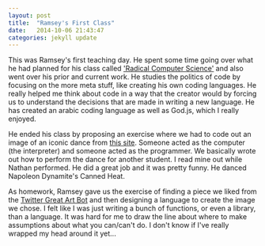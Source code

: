 ```yaml
---
layout: post
title:  "Ramsey's First Class"
date:   2014-10-06 21:43:47
categories: jekyll update
---
```

This was Ramsey's first teaching day. He spent some time going over what he had planned for his class called ['Radical Computer Science'](http://radicalcomputerscience.tumblr.com/) and also went over his prior and current work. He studies the politics of code by focusing on the more meta stuff, like creating his own coding languages. He really helped me think about code in a way that the creator would by forcing us to understand the decisions that are made in writing a new language. He has created an arabic coding language as well as God.js, which I really enjoyed.

He ended his class by proposing an exercise where we had to code out an image of an iconic dance from [this site](http://dancingplagueof1518.tumblr.com/post/18072481062). Someone acted as the computer (the interpreter) and someone acted as the programmer. We basically wrote out how to perform the dance for another student. I read mine out while Nathan performed. He did a great job and it was pretty funny. He danced Napoleon Dynamite's Canned Heat. 

As homework, Ramsey gave us the exercise of finding a piece we liked from the [Twitter Great Art Bot](https://twitter.com/greatartbot) and then designing a language to create the image we chose. I felt like I was just writing a bunch of functions, or even a library, than a language. It was hard for me to draw the line about where to make assumptions about what you can/can't do. I don't know if I've really wrapped my head around it yet...
